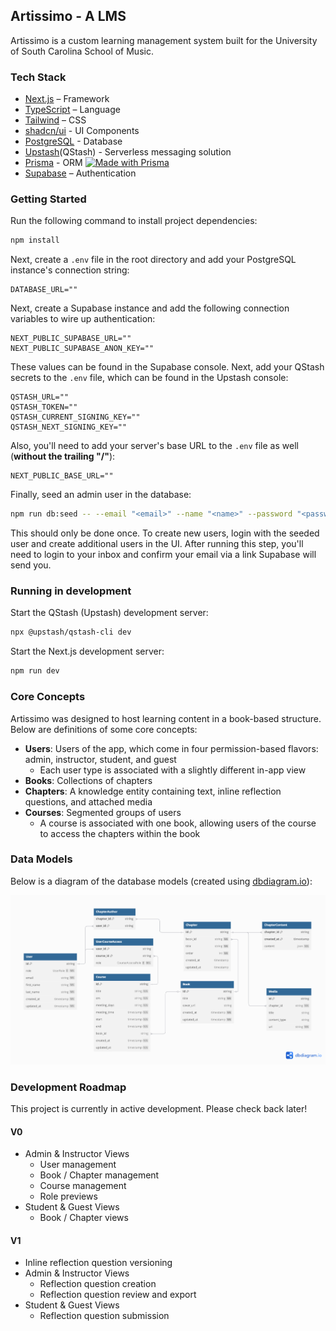 ## Artissimo - A LMS

Artissimo is a custom learning management system built for the University of South Carolina School of Music.

### Tech Stack

- [Next.js](https://nextjs.org/) – Framework
- [TypeScript](https://www.typescriptlang.org/) – Language
- [Tailwind](https://tailwindcss.com/) – CSS
- [shadcn/ui](https://ui.shadcn.com) - UI Components
- [PostgreSQL](https://www.postgresql.org/) - Database
- [Upstash](https://upstash.com)(QStash) - Serverless messaging solution
- [Prisma](https://prisma.io) - ORM [![Made with Prisma](https://made-with.prisma.io/dark.svg)](https://prisma.io)
- [Supabase](https://supabase.co/) – Authentication 

### Getting Started

Run the following command to install project dependencies:

```bash
npm install
```

Next, create a `.env` file in the root directory and add your PostgreSQL instance's connection string:

```
DATABASE_URL=""
```

Next, create a Supabase instance and add the following connection variables to wire up authentication:

```
NEXT_PUBLIC_SUPABASE_URL=""
NEXT_PUBLIC_SUPABASE_ANON_KEY=""
```

These values can be found in the Supabase console. Next, add your QStash secrets to the `.env` file, which can be found in the Upstash console:

```
QSTASH_URL=""
QSTASH_TOKEN=""
QSTASH_CURRENT_SIGNING_KEY=""
QSTASH_NEXT_SIGNING_KEY=""
```

Also, you'll need to add your server's base URL to the `.env` file as well (**without the trailing "/"**):

```
NEXT_PUBLIC_BASE_URL=""
```

Finally, seed an admin user in the database:

```bash
npm run db:seed -- --email "<email>" --name "<name>" --password "<password>"
```

This should only be done once. To create new users, login with the seeded user and create additional users in the UI. After running this step, you'll need to login to your inbox and confirm your email via a link Supabase will send you.

### Running in development

Start the QStash (Upstash) development server:

```bash
npx @upstash/qstash-cli dev
```

Start the Next.js development server:

```bash
npm run dev
```

### Core Concepts

Artissimo was designed to host learning content in a book-based structure. Below are definitions of some core concepts:

* **Users**: Users of the app, which come in four permission-based flavors: admin, instructor, student, and guest
    * Each user type is associated with a slightly different in-app view
* **Books**: Collections of chapters
* **Chapters**: A knowledge entity containing text, inline reflection questions, and attached media
* **Courses**: Segmented groups of users
    * A course is associated with one book, allowing users of the course to access the chapters within the book

### Data Models

Below is a diagram of the database models (created using [dbdiagram.io](https://dbdiagram.io/)):

![Artissimo data models](./public/data-models.png "Artissimo Data Models")

### Development Roadmap

This project is currently in active development. Please check back later!

#### V0
* Admin & Instructor Views
    * User management
    * Book / Chapter management
    * Course management
    * Role previews
* Student & Guest Views
    * Book / Chapter views

#### V1
* Inline reflection question versioning
* Admin & Instructor Views
    * Reflection question creation
    * Reflection question review and export
* Student & Guest Views
    * Reflection question submission
